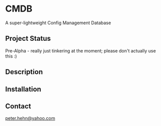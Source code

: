CMDB
====

A super-lightweight Config Management Database


Project Status
--------------

Pre-Alpha - really just tinkering at the moment; please don't actually use this :)


Description
-----------


Installation
------------


Contact
-------

peter.hehn@yahoo.com